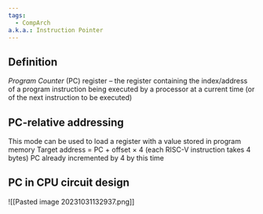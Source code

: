```yaml
---
tags:
  - CompArch
a.k.a.: Instruction Pointer
---
```

## Definition
*Program Counter* (PC) register – the register containing the index/address of a program instruction being executed by a processor at a current time (or of the next instruction to be executed)
## PC-relative addressing
This mode can be used to load a register with a value stored in program memory Target address = PC + offset × 4 (each RISC-V instruction takes 4 bytes) PC already incremented by 4 by this time
## PC in CPU circuit design

![[Pasted image 20231031132937.png]]
